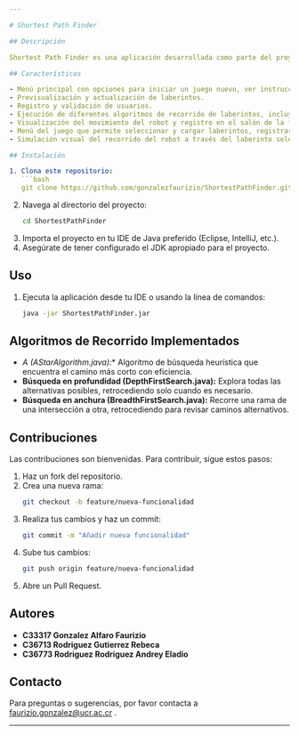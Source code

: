 ```yaml
---

# Shortest Path Finder

## Descripción

Shortest Path Finder es una aplicación desarrollada como parte del proyecto programado de la asignatura IF3001 Algoritmos y Estructuras de Datos en la Universidad de Costa Rica. El objetivo de la aplicación es simular un robot que debe recorrer un laberinto desde una posición inicial hasta encontrar una zona segura en el menor número de pasos posibles. El robot tiene un máximo de 5 intentos para completar el laberinto.

## Características

- Menú principal con opciones para iniciar un juego nuevo, ver instrucciones del juego, acceder al salón de la fama y salir de la aplicación.
- Previsualización y actualización de laberintos.
- Registro y validación de usuarios.
- Ejecución de diferentes algoritmos de recorrido de laberintos, incluyendo búsqueda en profundidad, búsqueda en anchura, exploración de muros, y más.
- Visualización del movimiento del robot y registro en el salón de la fama.
- Menú del juego que permite seleccionar y cargar laberintos, registrar jugadores y seleccionar algoritmos de recorrido.
- Simulación visual del recorrido del robot a través del laberinto seleccionado.

## Instalación

1. Clona este repositorio:
   ```bash
   git clone https://github.com/gonzalezfaurizio/ShortestPathFinder.git
   ```
2. Navega al directorio del proyecto:
   ```bash
   cd ShortestPathFinder
   ```
3. Importa el proyecto en tu IDE de Java preferido (Eclipse, IntelliJ, etc.).
4. Asegúrate de tener configurado el JDK apropiado para el proyecto.

## Uso

1. Ejecuta la aplicación desde tu IDE o usando la línea de comandos:
   ```bash
   java -jar ShortestPathFinder.jar
   ```
## Algoritmos de Recorrido Implementados

- **A* (AStarAlgorithm.java):** Algoritmo de búsqueda heurística que encuentra el camino más corto con eficiencia.
- **Búsqueda en profundidad (DepthFirstSearch.java):** Explora todas las alternativas posibles, retrocediendo solo cuando es necesario.
- **Búsqueda en anchura (BreadthFirstSearch.java):** Recorre una rama de una intersección a otra, retrocediendo para revisar caminos alternativos.


## Contribuciones

Las contribuciones son bienvenidas. Para contribuir, sigue estos pasos:

1. Haz un fork del repositorio.
2. Crea una nueva rama:
   ```bash
   git checkout -b feature/nueva-funcionalidad
   ```
3. Realiza tus cambios y haz un commit:
   ```bash
   git commit -m "Añadir nueva funcionalidad"
   ```
4. Sube tus cambios:
   ```bash
   git push origin feature/nueva-funcionalidad
   ```
5. Abre un Pull Request.

## Autores

- **C33317 Gonzalez Alfaro Faurizio**
- **C36713 Rodriguez Gutierrez Rebeca**
- **C36773 Rodriguez Rodriguez Andrey Eladio**

## Contacto

Para preguntas o sugerencias, por favor contacta a faurizio.gonzalez@ucr.ac.cr .

---
```

